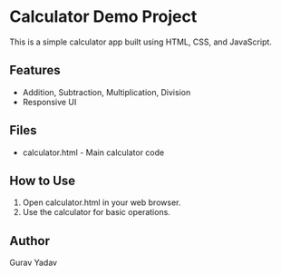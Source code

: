 # Calculator Demo Project

This is a simple calculator app built using HTML, CSS, and JavaScript.

## Features

- Addition, Subtraction, Multiplication, Division
- Responsive UI

## Files

- calculator.html - Main calculator code

## How to Use

1. Open calculator.html in your web browser.
2. Use the calculator for basic operations.

## Author

Gurav Yadav
